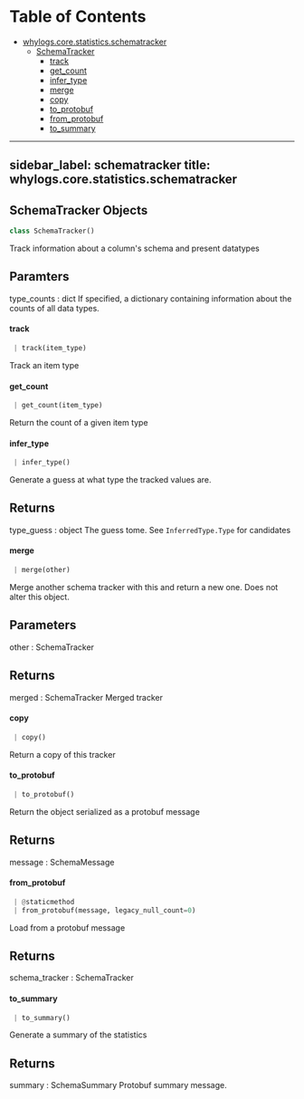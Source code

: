 # Table of Contents

* [whylogs.core.statistics.schematracker](#whylogs.core.statistics.schematracker)
  * [SchemaTracker](#whylogs.core.statistics.schematracker.SchemaTracker)
    * [track](#whylogs.core.statistics.schematracker.SchemaTracker.track)
    * [get\_count](#whylogs.core.statistics.schematracker.SchemaTracker.get_count)
    * [infer\_type](#whylogs.core.statistics.schematracker.SchemaTracker.infer_type)
    * [merge](#whylogs.core.statistics.schematracker.SchemaTracker.merge)
    * [copy](#whylogs.core.statistics.schematracker.SchemaTracker.copy)
    * [to\_protobuf](#whylogs.core.statistics.schematracker.SchemaTracker.to_protobuf)
    * [from\_protobuf](#whylogs.core.statistics.schematracker.SchemaTracker.from_protobuf)
    * [to\_summary](#whylogs.core.statistics.schematracker.SchemaTracker.to_summary)

---
sidebar_label: schematracker
title: whylogs.core.statistics.schematracker
---

## SchemaTracker Objects

```python
class SchemaTracker()
```

Track information about a column&#x27;s schema and present datatypes

Paramters
---------
type_counts : dict
If specified, a dictionary containing information about the counts of
all data types.

#### track

```python
 | track(item_type)
```

Track an item type

#### get\_count

```python
 | get_count(item_type)
```

Return the count of a given item type

#### infer\_type

```python
 | infer_type()
```

Generate a guess at what type the tracked values are.

Returns
-------
type_guess : object
The guess tome.  See `InferredType.Type` for candidates

#### merge

```python
 | merge(other)
```

Merge another schema tracker with this and return a new one.
Does not alter this object.

Parameters
----------
other : SchemaTracker

Returns
-------
merged : SchemaTracker
Merged tracker

#### copy

```python
 | copy()
```

Return a copy of this tracker

#### to\_protobuf

```python
 | to_protobuf()
```

Return the object serialized as a protobuf message

Returns
-------
message : SchemaMessage

#### from\_protobuf

```python
 | @staticmethod
 | from_protobuf(message, legacy_null_count=0)
```

Load from a protobuf message

Returns
-------
schema_tracker : SchemaTracker

#### to\_summary

```python
 | to_summary()
```

Generate a summary of the statistics

Returns
-------
summary : SchemaSummary
Protobuf summary message.

